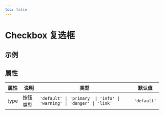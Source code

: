 ```yaml
---
toc: false
---
```

# Checkbox 复选框

## 示例
<code src="MdDemos/Checkbox/demo"></code>

## 属性
|属性         |说明             |类型                                                              |默认值        |
|-------------|----------------|------------------------------------------------------------------|--------------|
|type         |按钮类型         |`'default' \| 'primary' \| 'info' \| 'warning' \| 'danger' \| 'link'`|`'default'`|